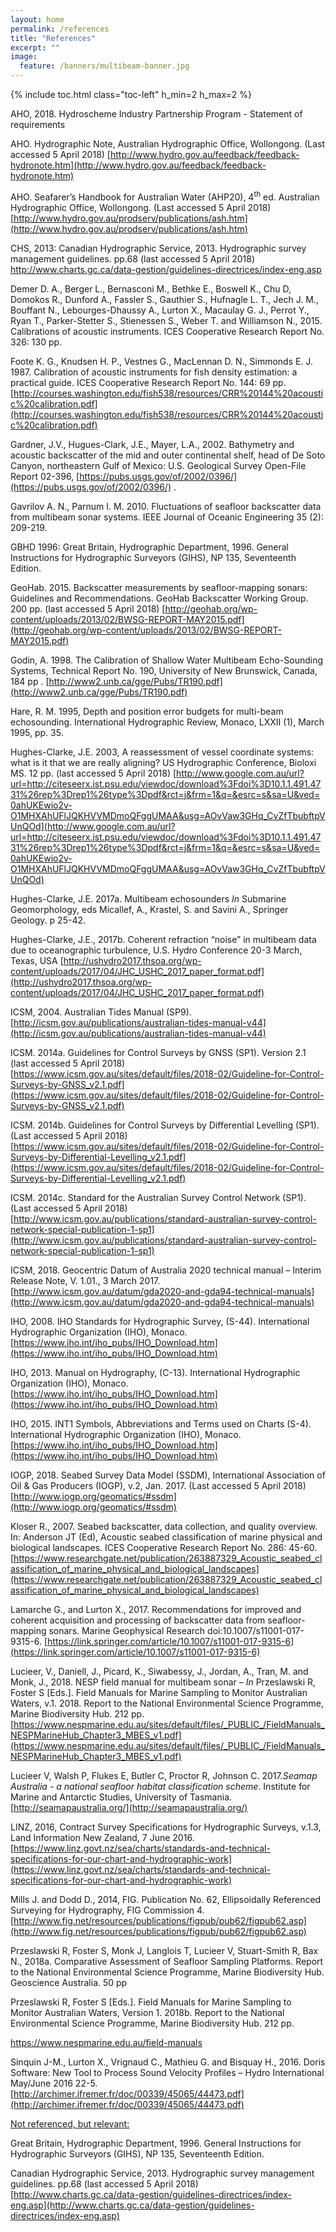 ```yaml
---
layout: home
permalink: /references
title: "References"
excerpt: ""
image:
  feature: /banners/multibeam-banner.jpg
---
```

{% include toc.html class="toc-left" h_min=2 h_max=2 %}

AHO, 2018. Hydroscheme Industry Partnership Program - Statement of requirements 

AHO. Hydrographic Note, Australian Hydrographic Office, Wollongong. (Last accessed 5 April 2018) [http://www.hydro.gov.au/feedback/feedback-hydronote.htm](http://www.hydro.gov.au/feedback/feedback-hydronote.htm)  

AHO. Seafarer’s Handbook for Australian Water (AHP20), 4<sup>th</sup> ed. Australian Hydrographic Office, Wollongong. (Last accessed 5 April 2018) [http://www.hydro.gov.au/prodserv/publications/ash.htm](http://www.hydro.gov.au/prodserv/publications/ash.htm) 

CHS, 2013: Canadian Hydrographic Service, 2013. Hydrographic survey management guidelines. pp.68 (last accessed 5 April 2018) http://www.charts.gc.ca/data-gestion/guidelines-directrices/index-eng.asp

Demer D. A., Berger L., Bernasconi M., Bethke E., Boswell K., Chu D, Domokos R., Dunford A., Fassler S., Gauthier S., Hufnagle L. T., Jech J. M., Bouffant N., Lebourges-Dhaussy A., Lurton X., Macaulay G. J., Perrot Y., Ryan T., Parker-Stetter S., Stienessen S., Weber T. and Williamson N., 2015. Calibrations of acoustic instruments. ICES Cooperative Research Report No. 326: 130 pp.

Foote K. G., Knudsen H. P., Vestnes G., MacLennan D. N., Simmonds E. J. 1987. Calibration of acoustic instruments for fish density estimation: a practical guide. ICES Cooperative Research Report No. 144: 69 pp. [http://courses.washington.edu/fish538/resources/CRR%20144%20acoustic%20calibration.pdf](http://courses.washington.edu/fish538/resources/CRR%20144%20acoustic%20calibration.pdf) 

Gardner, J.V., Hugues-Clark, J.E., Mayer, L.A., 2002. Bathymetry and acoustic backscatter of the mid and outer continental shelf, head of De Soto Canyon, northeastern Gulf of Mexico: U.S. Geological Survey Open-File Report 02-396, [https://pubs.usgs.gov/of/2002/0396/](https://pubs.usgs.gov/of/2002/0396/) .

Gavrilov A. N., Parnum I. M. 2010. Fluctuations of seafloor backscatter data from multibeam sonar systems. IEEE Journal of Oceanic Engineering 35 (2): 209-219.

GBHD 1996: Great Britain, Hydrographic Department, 1996. General Instructions for Hydrographic Surveyors (GIHS), NP 135, Seventeenth Edition.

GeoHab. 2015. Backscatter measurements by seafloor-mapping sonars: Guidelines and Recommendations. GeoHab Backscatter Working Group. 200 pp. (last accessed 5 April 2018) [http://geohab.org/wp-content/uploads/2013/02/BWSG-REPORT-MAY2015.pdf](http://geohab.org/wp-content/uploads/2013/02/BWSG-REPORT-MAY2015.pdf) 

Godin, A. 1998. The Calibration of Shallow Water Multibeam Echo-Sounding Systems, Technical Report No. 190, University of New Brunswick, Canada, 184 pp . [http://www2.unb.ca/gge/Pubs/TR190.pdf](http://www2.unb.ca/gge/Pubs/TR190.pdf) 

Hare, R. M. 1995, Depth and position error budgets for multi-beam echosounding. International Hydrographic Review, Monaco, LXXII (1), March 1995, pp. 35.

Hughes-Clarke, J.E. 2003, A reassessment of vessel coordinate systems: what is it that we are really aligning? US Hydrographic Conference, Bioloxi MS. 12 pp. (last accessed 5 April 2018) [http://www.google.com.au/url?url=http://citeseerx.ist.psu.edu/viewdoc/download%3Fdoi%3D10.1.1.491.4731%26rep%3Drep1%26type%3Dpdf&rct=j&frm=1&q=&esrc=s&sa=U&ved=0ahUKEwio2v-O1MHXAhUFlJQKHVVMDmoQFggUMAA&usg=AOvVaw3GHq_CvZfTbubftpVUnQOd](http://www.google.com.au/url?url=http://citeseerx.ist.psu.edu/viewdoc/download%3Fdoi%3D10.1.1.491.4731%26rep%3Drep1%26type%3Dpdf&rct=j&frm=1&q=&esrc=s&sa=U&ved=0ahUKEwio2v-O1MHXAhUFlJQKHVVMDmoQFggUMAA&usg=AOvVaw3GHq_CvZfTbubftpVUnQOd) 

Hughes-Clarke, J.E. 2017a. Multibeam echosounders _In_ Submarine Geomorphology, eds Micallef, A., Krastel, S. and Savini A., Springer Geology. p 25-42.

Hughes-Clarke, J.E., 2017b. Coherent refraction “noise” in multibeam data due to oceanographic turbulence, U.S. Hydro Conference 20-3 March, Texas, USA [http://ushydro2017.thsoa.org/wp-content/uploads/2017/04/JHC_USHC_2017_paper_format.pdf](http://ushydro2017.thsoa.org/wp-content/uploads/2017/04/JHC_USHC_2017_paper_format.pdf) 

ICSM, 2004. Australian Tides Manual (SP9). [http://icsm.gov.au/publications/australian-tides-manual-v44](http://icsm.gov.au/publications/australian-tides-manual-v44)

ICSM. 2014a. Guidelines for Control Surveys by GNSS (SP1). Version 2.1 (last accessed 5 April 2018) [https://www.icsm.gov.au/sites/default/files/2018-02/Guideline-for-Control-Surveys-by-GNSS_v2.1.pdf](https://www.icsm.gov.au/sites/default/files/2018-02/Guideline-for-Control-Surveys-by-GNSS_v2.1.pdf) 

ICSM. 2014b. Guidelines for Control Surveys by Differential Levelling (SP1). (Last accessed 5 April 2018) [https://www.icsm.gov.au/sites/default/files/2018-02/Guideline-for-Control-Surveys-by-Differential-Levelling_v2.1.pdf](https://www.icsm.gov.au/sites/default/files/2018-02/Guideline-for-Control-Surveys-by-Differential-Levelling_v2.1.pdf) 

ICSM. 2014c. Standard for the Australian Survey Control Network (SP1). (Last accessed 5 April 2018) [http://www.icsm.gov.au/publications/standard-australian-survey-control-network-special-publication-1-sp1](http://www.icsm.gov.au/publications/standard-australian-survey-control-network-special-publication-1-sp1) 

ICSM, 2018. Geocentric Datum of Australia 2020 technical manual – Interim Release Note, V. 1.01., 3 March 2017. [http://www.icsm.gov.au/datum/gda2020-and-gda94-technical-manuals](http://www.icsm.gov.au/datum/gda2020-and-gda94-technical-manuals) 

IHO, 2008. IHO Standards for Hydrographic Survey, (S-44). International Hydrographic Organization (IHO), Monaco. [https://www.iho.int/iho_pubs/IHO_Download.htm](https://www.iho.int/iho_pubs/IHO_Download.htm) 

IHO, 2013. Manual on Hydrography, (C-13). International Hydrographic Organization (IHO), Monaco. [https://www.iho.int/iho_pubs/IHO_Download.htm](https://www.iho.int/iho_pubs/IHO_Download.htm) 

IHO, 2015. INT1 Symbols, Abbreviations and Terms used on Charts (S-4). International Hydrographic Organization (IHO), Monaco. [https://www.iho.int/iho_pubs/IHO_Download.htm](https://www.iho.int/iho_pubs/IHO_Download.htm) 

IOGP, 2018. Seabed Survey Data Model (SSDM), International Association of Oil & Gas Producers (IOGP), v.2, Jan. 2017. (Last accessed 5 April 2018) [http://www.iogp.org/geomatics/#ssdm](http://www.iogp.org/geomatics/#ssdm) 

Kloser R., 2007. Seabed backscatter, data collection, and quality overview. In: Anderson JT (Ed), Acoustic seabed classification of marine physical and biological landscapes. ICES Cooperative Research Report No. 286: 45-60. [https://www.researchgate.net/publication/263887329_Acoustic_seabed_classification_of_marine_physical_and_biological_landscapes](https://www.researchgate.net/publication/263887329_Acoustic_seabed_classification_of_marine_physical_and_biological_landscapes) 

Lamarche G., and Lurton X., 2017. Recommendations for improved and coherent acquisition and processing of backscatter data from seafloor-mapping sonars. Marine Geophysical Research doi:10.1007/s11001-017-9315-6. [https://link.springer.com/article/10.1007/s11001-017-9315-6](https://link.springer.com/article/10.1007/s11001-017-9315-6) 

Lucieer, V., Daniell, J., Picard, K., Siwabessy, J., Jordan, A., Tran, M. and Monk, J., 2018. NESP field manual for multibeam sonar – _In_ Przeslawski R, Foster S [Eds.]. Field Manuals for Marine Sampling to Monitor Australian Waters, v.1. 2018. Report to the National Environmental Science Programme, Marine Biodiversity Hub. 212 pp. [https://www.nespmarine.edu.au/sites/default/files/_PUBLIC_/FieldManuals_NESPMarineHub_Chapter3_MBES_v1.pdf](https://www.nespmarine.edu.au/sites/default/files/_PUBLIC_/FieldManuals_NESPMarineHub_Chapter3_MBES_v1.pdf) 

Lucieer V, Walsh P, Flukes E, Butler C, Proctor R, Johnson C. 2017._Seamap Australia - a national seafloor habitat classification scheme_. Institute for Marine and Antarctic Studies, University of Tasmania. [http://seamapaustralia.org/](http://seamapaustralia.org/)

LINZ, 2016, Contract Survey Specifications for Hydrographic Surveys, v.1.3, Land Information New Zealand, 7 June 2016. [https://www.linz.govt.nz/sea/charts/standards-and-technical-specifications-for-our-chart-and-hydrographic-work](https://www.linz.govt.nz/sea/charts/standards-and-technical-specifications-for-our-chart-and-hydrographic-work)

Mills J. and Dodd D., 2014, FIG. Publication No. 62, Ellipsoidally Referenced Surveying for Hydrography, FIG Commission 4. [http://www.fig.net/resources/publications/figpub/pub62/figpub62.asp](http://www.fig.net/resources/publications/figpub/pub62/figpub62.asp) 

Przeslawski R, Foster S, Monk J, Langlois T, Lucieer V, Stuart-Smith R, Bax N., 2018a. Comparative Assessment of Seafloor Sampling Platforms. Report to the National Environmental Science Programme, Marine Biodiversity Hub. Geoscience Australia. 50 pp

Przeslawski R, Foster S [Eds.]. Field Manuals for Marine Sampling to Monitor Australian Waters, Version 1. 2018b. Report to the National Environmental Science Programme, Marine Biodiversity Hub. 212 pp. 

[https://www.nespmarine.edu.au/field-manuals ](https://www.nespmarine.edu.au/field-manuals )

Sinquin J-M., Lurton X., Vrignaud C., Mathieu G. and Bisquay H., 2016. Doris Software: New Tool to Process Sound Velocity Profiles – Hydro International May/June 2016 22-5. [http://archimer.ifremer.fr/doc/00339/45065/44473.pdf](http://archimer.ifremer.fr/doc/00339/45065/44473.pdf) 

<span style="text-decoration:underline;">Not referenced, but relevant:</span>

Great Britain, Hydrographic Department, 1996. General Instructions for Hydrographic Surveyors (GIHS), NP 135, Seventeenth Edition. 

Canadian Hydrographic Service, 2013. Hydrographic survey management guidelines. pp.68 (last accessed 5 April 2018) [http://www.charts.gc.ca/data-gestion/guidelines-directrices/index-eng.asp](http://www.charts.gc.ca/data-gestion/guidelines-directrices/index-eng.asp)
